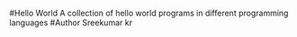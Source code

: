 #Hello World
A collection of hello world programs in different programming languages
#Author 
Sreekumar kr
